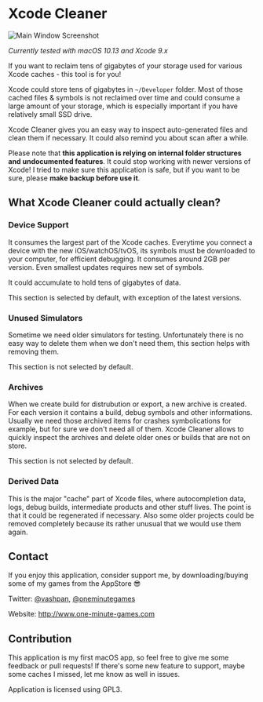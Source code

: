 # Xcode Cleaner

![Main Window Screenshot](https://github.com/vashpan/xcode-cleaner/raw/master/Documentation/Main%20Window%20Screenshot.png)

*Currently tested with macOS 10.13 and Xcode 9.x*

If you want to reclaim tens of gigabytes of your storage used for various Xcode caches - this tool is for you!

Xcode could store tens of gigabytes in `~/Developer` folder. Most of those cached files & symbols is not reclaimed over time
and could consume a large amount of your storage, which is especially important if you have relatively small SSD drive.

Xcode Cleaner gives you an easy way to inspect auto-generated files and clean them if necessary. It could also remind you about 
scan after a while.

Please note that **this application is relying on internal folder structures and undocumented features**. It could stop working with
newer versions of Xcode! I tried to make sure this application is safe, but if you want to be sure, please **make backup before use it**.

## What Xcode Cleaner could actually clean?

<insert some screenshot here>

### Device Support

It consumes the largest part of the Xcode caches. Everytime you connect a device with the new iOS/watchOS/tvOS, its symbols must be downloaded 
to your computer, for efficient debugging. It consumes around 2GB per version. Even smallest updates requires new set of symbols. 

It could accumulate to hold tens of gigabytes of data.

This section is selected by default, with exception of the latest versions.

### Unused Simulators

Sometime we need older simulators for testing. Unfortunately there is no easy way to delete them when we don't need them, this
section helps with removing them.

This section is not selected by default.

### Archives

When we create build for distrubution or export, a new archive is created. For each version it contains a build, debug symbols and 
other informations. Usually we need those archived items for crashes symbolications for example, but for sure we don't need all of them.
Xcode Cleaner allows to quickly inspect the archives and delete older ones or builds that are not on store.

This section is not selected by default.

### Derived Data

This is the major "cache" part of Xcode files, where autocompletion data, logs, debug builds, intermediate products and other stuff lives.
The point is that it could be regenerated if necessary. Also some older projects could be removed completely because its rather unusual that 
we would use them again.

## Contact

If you enjoy this application, consider support me, by downloading/buying some of my games from the AppStore 😎

Twitter: [@vashpan](https://twitter.com/vashpan), [@oneminutegames](https://twitter.com/OneMinuteGames)

Website: http://www.one-minute-games.com

## Contribution

This application is my first macOS app, so feel free to give me some feedback or pull requests! If there's some new feature to support, maybe some caches I missed, let me know as well in issues.

Application is licensed using GPL3.
